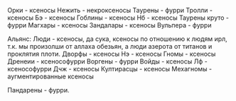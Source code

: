 Орки - ксеносы
Нежить - некроксеносы
Таурены - фурри
Тролли - ксеносы
Бэ - ксеносы
Гоблины - ксеносы
Нб - ксеносы
Таурены круто - фурри
Магхары - ксеносы
Зандалары - ксеносы
Вульпера - фурри

Альянс:
Люди - ксеносы, да сука, ксеносы по отношению к людям ирл, т.к. мы произолши от аллаха обезьян, а люди азерота от титанов и проклятия плоти.
Дворфы - ксеносы
Нэ - ксеносы
Гномы - ксеносы 
Дренеии - ксенософурри 
Воргены - фурри
Войды - ксеносы
Лф - ксенософурри 
Дчж - ксеносы
Култирасцы - ксеносы
Мехагномы - аугментированные ксеносы

Пандарены - фурри.